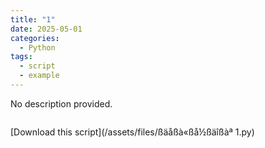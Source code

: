 ```yaml
---
title: "1"
date: 2025-05-01
categories:
  - Python
tags:
  - script
  - example
---
```


No description provided.

```python

```

[Download this script](/assets/files/ßäåßà«ßå½ßäîßàª 1.py)
